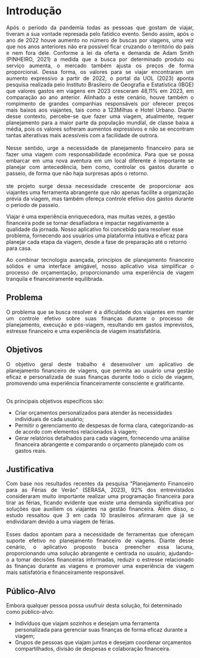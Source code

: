 # Introdução

<div align="justify"> Após o período da pandemia todas as pessoas que gostam de viajar, tiveram a sua vontade represada pelo fatídico evento. Sendo assim, após o ano de 2022 houve aumento no número de buscas por viagens, uma vez que nos anos anteriores não era possível ficar cruzando o território do país e nem fora dele. 
Conforme a lei da oferta e demanda de Adam Smith (PINHEIRO, 2021) a medida que a busca por determinado produto ou serviço aumenta, o mercado também ajusta os preços de forma proporcional. Dessa forma, os valores para se viajar encontraram um aumento expressivo a partir de 2022, o portal da UOL (2023) aponta pesquisa realizada pelo Instituto Brasileiro de Geografia e Estatística (IBGE) que valores gastos em viagens em 2023 cresceram 48,11% em 2023, em comparação ao ano anterior. Alinhado a este cenário, houve também o rompimento de grandes companhias responsáveis por oferecer preços mais baixos aos viajantes, tais como a 123Milhas e Hotel Urbano.  Diante desse contexto, percebe-se que fazer uma viagem, atualmente, requer planejamento para a maior parte da população mundial, de classe baixa a média, pois os valores sofreram aumentos expressivos e não se encontram tantas alterativas mais acessíveis com a facilidade de outrora.</div> 
<br>
<div align="justify"> Nesse sentido, urge a necessidade de planejamento financeiro para se fazer uma viagem com responsabilidade econômica. Para que se possa embarcar em uma nova aventura em um local diferente é importante se planejar com antecedência, bem como, controlar os gastos durante o passeio, de forma que não haja surpresas após o retorno.</div>
<br>
<div align="justify"> ste projeto surge dessa necessidade crescente de proporcionar aos viajantes uma ferramenta abrangente que não apenas facilite a organização prévia da viagem, mas também ofereça controle efetivo dos gastos durante o período de passeio.</div>

Viajar é uma experiência enriquecedora, mas muitas vezes, a gestão financeira pode se tornar desafiadora e impactar negativamente a qualidade da jornada. Nosso aplicativo foi concebido para resolver esse problema, fornecendo aos usuários uma plataforma intuitiva e eficaz para planejar cada etapa da viagem, desde a fase de preparação até o retorno para casa.</div>
<br>
<div align="justify"> Ao combinar tecnologia avançada, princípios de planejamento financeiro sólidos e uma interface amigável, nosso aplicativo visa simplificar o processo de orçamentação, proporcionando uma experiência de viagem tranquila e financeiramente equilibrada.</div>

## Problema

<div align="justify"> O problema que se busca resolver é a dificuldade dos viajantes em manter um controle efetivo sobre suas finanças durante o processo de planejamento, execução e pós-viagem, resultando em gastos imprevistos, estresse financeiro e uma experiência de viagem insatisfatória. </div>

## Objetivos

<div align="justify"> O objetivo geral deste trabalho é desenvolver um aplicativo de planejamento financeiro de viagens, que permita ao usuário uma gestão eficaz e personalizada de suas finanças durante todo o ciclo de viagem, promovendo uma experiência financeiramente consciente e gratificante.<br><br></div>

Os principais objetivos especificos são:
- Criar orçamentos personalizados para atender às necessidades individuais de cada usuário;
- Permitir o gerenciamento de despesas de forma clara, categorizando-as de acordo com elementos relacionados à viagem;
- Gerar relatórios detalhados para cada viagem, fornecendo uma análise financeira abrangente e comparando o orçamento planejado com os gastos reais.

## Justificativa

<div align="justify"> Com base nos resultados recentes da pesquisa "Planejamento Financeiro para as Férias de Verão" (SERASA, 2023), 92% dos entrevistados consideraram muito importante realizar uma programação financeira para tirar as férias, ficando evidente que existe uma demanda significativa por soluções que auxiliem os viajantes na gestão financeira. Além disso, o estudo ressaltou que 3 em cada 10 brasileiros afirmaram que já se endividaram devido a uma viagem de férias. </div>
<br>
<div align="justify"> Esses dados apontam para a necessidade de ferramentas que ofereçam suporte efetivo no planejamento financeiro de viagens. Diante desse cenário, o aplicativo proposto busca preencher essa lacuna, proporcionando uma solução abrangente e centrada no usuário, ajudando-o a tomar decisões financeiras informadas, reduzir o estresse relacionado às finanças durante as viagens e promover uma experiência de viagem mais satisfatória e financeiramente responsável.</div>

## Público-Alvo

Embora qualquer pessoa possa usufruir desta solução, foi determinado como público-alvo:
- Indivíduos que viajam sozinhos e desejam uma ferramenta personalizada para gerenciar suas finanças de forma eficaz durante a viagem;
- Grupos de pessoas que viajam juntos e desejam coordenar orçamentos compartilhados, divisão de despesas e colaboração financeira.


